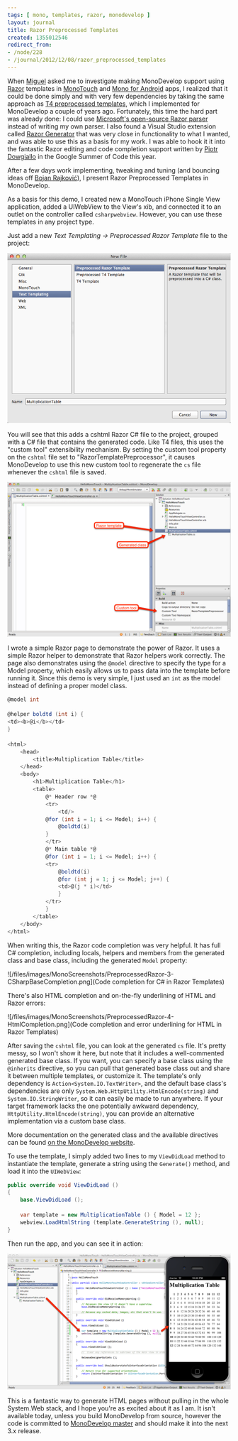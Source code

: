 ```yaml
---
tags: [ mono, templates, razor, monodevelop ]
layout: journal
title: Razor Preprocessed Templates
created: 1355012546
redirect_from:
- /node/228
- /journal/2012/12/08/razor_preprocessed_templates
---
```

When [Miguel](https://twitter.com/migueldeicaza) asked me to investigate making
MonoDevelop support using
[Razor](http://weblogs.asp.net/scottgu/archive/2010/07/02/introducing-razor.aspx)
templates in [MonoTouch](http://xamarin.com/monotouch) and [Mono for
Android](http://xamarin.com/monoforandroid) apps, I realized that it could be
done simply and with very few dependencies by taking the same approach as [T4
preprocessed templates](http://msdn.microsoft.com/en-us/library/ee844259.aspx),
which I implemented for MonoDevelop a couple of years ago.<!--break-->
Fortunately, this time the hard part was already done: I could use [Microsoft's
open-source Razor parser](http://aspnetwebstack.codeplex.com) instead of writing
my own parser. I also found a Visual Studio extension called [Razor
Generator](http://razorgenerator.codeplex.com) that was very close in
functionality to what I wanted, and was able to use this as a basis for my work.
I was able to hook it it into the fantastic Razor editing and code completion
support written by [Piotr Dowgiallo](http://pdowgiallo.pl/gsoc/) in the Google
Summer of Code this year.

After a few days work implementing, tweaking and tuning (and bouncing ideas off
[Bojan Rajković](https://twitter.com/bojanrajkovic)), I present Razor
Preprocessed Templates in MonoDevelop.

As a basis for this demo, I created new a MonoTouch iPhone Single View
application, added a UIWebView to the View's xib, and connected it to an outlet
on the controller called `csharpwebview`. However, you can use these templates
in any project type.

Just add a new _Text Templating -> Preprocessed Razor Template_ file to the project:

![Adding a new Preprocessed Razor Template](/files/images/MonoScreenshots/PreprocessedRazor-1-NewFile.png)

You will see that this adds a cshtml Razor C# file to the project, grouped with
a C# file that contains the generated code. Like T4 files, this uses the "custom
tool" extensibility mechanism. By setting the custom tool property on the
`cshtml` file set to "RazorTemplatePreprocessor", it causes MonoDevelop to use
this new custom tool to regenerate the `cs` file whenever the `cshtml` file is
saved.

![The files added by the Preprocessed Razor Template](/files/images/MonoScreenshots/PreprocessedRazor-2-AddedFile.png)

I wrote a simple Razor page to demonstrate the power of Razor. It uses a simple
Razor helper to demonstrate that Razor helpers work correctly. The page also
demonstrates using the `@model` directive to specify the type for a Model
property, which easily allows us to pass data into the template before running
it. Since this demo is very simple, I just used an `int` as the model instead of
defining a proper model class.

```csharp
@model int

@helper boldtd (int i) {
<td><b>@i</b></td>
}

<html>
    <head>
        <title>Multiplication Table</title>
    </head>
    <body>
        <h1>Multiplication Table</h1>
        <table>
            @* Header row *@
            <tr>
                <td/>
            @for (int i = 1; i <= Model; i++) {
                @boldtd(i)
            }
            </tr>
            @* Main table *@
            @for (int i = 1; i <= Model; i++) {
            <tr>
                @boldtd(i)
                @for (int j = 1; j <= Model; j++) {
                <td>@(j * i)</td>
                }
            </tr>
            }
        </table>
    </body>
</html>
```

When writing this, the Razor code completion was very helpful. It has full C#
completion, including locals, helpers and members from the generated class and
base class, including the generated `Model` property:

![/files/images/MonoScreenshots/PreprocessedRazor-3-CSharpBaseCompletion.png](Code completion for C# in Razor Templates)

There's also HTML completion and on-the-fly underlining of HTML and Razor errors:

![/files/images/MonoScreenshots/PreprocessedRazor-4-HtmlCompletion.png](Code completion and error underlining for HTML in Razor Templates)

After saving the `cshtml` file, you can look at the generated `cs` file. It's
pretty messy, so I won't show it here, but note that it includes a
well-commented generated base class. If you want, you can specify a base class
using the `@inherits` directive, so you can pull that generated base class out
and share it between multiple templates, or customize it. The template's only
dependency is `Action<System.IO.TextWriter>`, and the default base class's
dependencies are only `System.Web.HttpUtility.HtmlEncode(string)` and
`System.IO.StringWriter`, so it can easily be made to run anywhere. If your
target framework lacks the one potentially awkward dependency,
`HttpUtility.HtmlEncode(string)`, you can provide an alternative implementation
via a custom base class.

More documentation on the generated class and the available directives can be
found [on the MonoDevelop
website](http://monodevelop.com/Documentation/Preprocessed_Razor_Templates).

To use the template, I simply added two lines to my `ViewDidLoad` method to
instantiate the template, generate a string using the `Generate()` method, and
load it into the `UIWebView`:

```csharp
public override void ViewDidLoad ()
{
    base.ViewDidLoad ();

    var template = new MultiplicationTable () { Model = 12 };
    webview.LoadHtmlString (template.GenerateString (), null);
}
```

Then run the app, and you can see it in action:

![Razor Template running on iPhone](/files/images/MonoScreenshots/PreprocessedRazor-5-RunningOnPhone.png)

This is a fantastic way to generate HTML pages without pulling in the whole
System.Web stack, and I hope you're as excited about it as I am. It isn't
available today, unless you build MonoDevelop from source, however the code is
committed to [MonoDevelop master](http://github.com/monodevelop) and should make
it into the next 3.x release.
